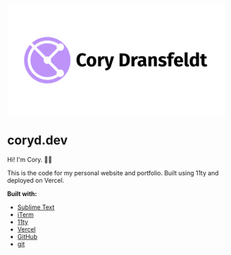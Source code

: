 ![Cory Dransfeldt](/src/assets/img/social-card.png)

# coryd.dev

Hi! I'm Cory. 👋🏻

This is the code for my personal website and portfolio. Built using 11ty and deployed on Vercel.

**Built with:**

-   [Sublime Text](https://sublimetext.com)
-   [iTerm](https://iterm2.com)
-   [11ty](https://www.11ty.dev)
-   [Vercel](https://vercel.com)
-   [GitHub](https://github.com)
-   [git](https://git-scm.com)
